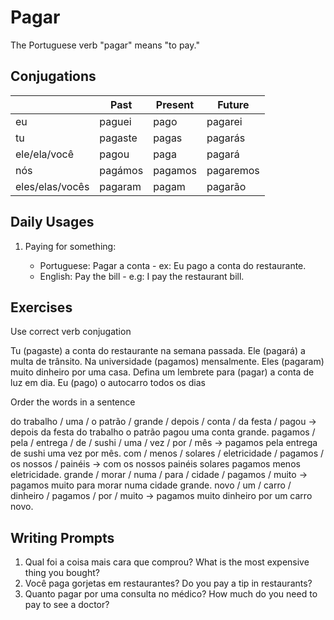 # Pagar

The Portuguese verb "pagar" means "to pay."

## Conjugations

|                 | Past    | Present | Future    |
| --------------- | ------- | ------- | --------- |
| eu              | paguei  | pago    | pagarei   |
| tu              | pagaste | pagas   | pagarás   |
| ele/ela/você    | pagou   | paga    | pagará    |
| nós             | pagámos | pagamos | pagaremos |
| eles/elas/vocês | pagaram | pagam   | pagarão   |

## Daily Usages

1. Paying for something:

   - Portuguese: Pagar a conta - ex: Eu pago a conta do restaurante.
   - English: Pay the bill - e.g: I pay the restaurant bill.

## Exercises

Use correct verb conjugation

Tu (pagaste) a conta do restaurante na semana passada.
Ele (pagará) a multa de trânsito.
Na universidade (pagamos) mensalmente.
Eles (pagaram) muito dinheiro por uma casa.
Defina um lembrete para (pagar) a conta de luz em dia.
Eu (pago) o autocarro todos os dias

Order the words in a sentence

do trabalho / uma / o patrão / grande / depois / conta / da festa / pagou -> depois da festa do trabalho o patrão pagou uma conta grande.
pagamos / pela / entrega / de / sushi / uma / vez / por / mês -> pagamos pela entrega de sushi uma vez por mês.
com / menos / solares / eletricidade / pagamos / os nossos / painéis -> com os nossos painéis solares pagamos menos eletricidade.
grande / morar / numa / para / cidade / pagamos / muito -> pagamos muito para morar numa cidade grande.
novo / um / carro / dinheiro / pagamos / por / muito -> pagamos muito dinheiro por um carro novo.

## Writing Prompts

1. Qual foi a coisa mais cara que comprou? What is the most expensive thing you bought?
2. Você paga gorjetas em restaurantes? Do you pay a tip in restaurants?
3. Quanto pagar por uma consulta no médico? How much do you need to pay to see a doctor?
